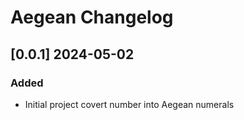# Aegean Changelog
<!-- https://keepachangelog.com/en/1.0.0/ -->

## [0.0.1]  2024-05-02
### Added
- Initial project covert number into Aegean numerals

